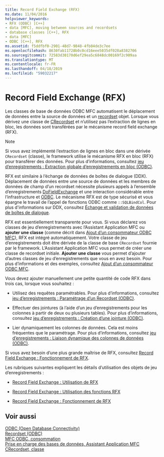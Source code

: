 ```yaml
---
title: Record Field Exchange (RFX)
ms.date: 11/04/2016
helpviewer_keywords:
- RFX (ODBC) [C++]
- data [MFC], moving between sources and recordsets
- database classes [C++], RFX
- data [MFC]
- ODBC [C++], RFX
ms.assetid: f5ddfbf0-2901-48d7-9848-4fb84de3c7ee
ms.openlocfilehash: 8630fab11728b0c0cd16eee5035df028a8382706
ms.sourcegitcommit: 72583d30170d6ef29ea5c6848dc00169f2c909aa
ms.translationtype: MT
ms.contentlocale: fr-FR
ms.lasthandoff: 04/18/2019
ms.locfileid: "59032217"
---
```

# <a name="record-field-exchange-rfx"></a>Record Field Exchange (RFX)

Les classes de base de données ODBC MFC automatisent le déplacement de données entre la source de données et un [recordset](../../data/odbc/recordset-odbc.md) objet. Lorsque vous dérivez une classe de [CRecordset](../../mfc/reference/crecordset-class.md) et n’utilisez pas l’extraction de lignes en bloc, les données sont transférées par le mécanisme record field exchange (RFX).

> [!NOTE]
>  Si vous avez implémenté l’extraction de lignes en bloc dans une dérivée `CRecordset` (classe), le framework utilise le mécanisme RFX en bloc (RFX) pour transférer des données. Pour plus d’informations, consultez [jeu d’enregistrements : Extraction globale d’enregistrements en bloc (ODBC)](../../data/odbc/recordset-fetching-records-in-bulk-odbc.md).

RFX est similaire à l’échange de données de boîtes de dialogue (DDX). Déplacement de données entre une source de données et les membres de données de champ d’un recordset nécessite plusieurs appels à l’ensemble d’enregistrements [DoFieldExchange](../../mfc/reference/crecordset-class.md#dofieldexchange) et une interaction considérable entre l’infrastructure et [ODBC](../../data/odbc/odbc-basics.md). Le mécanisme RFX est de type sécurisé et vous épargne le travail de l’appel de fonctions ODBC comme `::SQLBindCol`. Pour plus d'informations sur DDX, consultez [Échange et validation de données de boîtes de dialogue](../../mfc/dialog-data-exchange-and-validation.md).

RFX est essentiellement transparente pour vous. Si vous déclarez vos classes de jeu d’enregistrements avec l’Assistant Application MFC ou **ajouter une classe** (comme décrit dans [Ajout d’un consommateur ODBC MFC](../../mfc/reference/adding-an-mfc-odbc-consumer.md)), RFX est intégré automatiquement. Votre classe de jeu d’enregistrements doit être dérivée de la classe de base `CRecordset` fournie par le framework. L’Assistant Application MFC vous permet de créer une classe de recordset initiale. **Ajouter une classe** vous permet d’ajouter d’autres classes de jeu d’enregistrements que vous en avez besoin. Pour plus d’informations et des exemples, consultez [Ajout d’un consommateur ODBC MFC](../../mfc/reference/adding-an-mfc-odbc-consumer.md).

Vous devez ajouter manuellement une petite quantité de code RFX dans trois cas, lorsque vous souhaitez :

- Utilisez des requêtes paramétrables. Pour plus d’informations, consultez [jeu d’enregistrements : Paramétrage d’un Recordset (ODBC)](../../data/odbc/recordset-parameterizing-a-recordset-odbc.md).

- Effectuer des jointures (à l’aide d’un jeu d’enregistrements pour les colonnes à partir de deux ou plusieurs tables). Pour plus d’informations, consultez [jeu d’enregistrements : Création d’une jointure (ODBC)](../../data/odbc/recordset-performing-a-join-odbc.md).

- Lier dynamiquement les colonnes de données. Cela est moins fréquentes que le paramétrage. Pour plus d’informations, consultez [jeu d’enregistrements : Liaison dynamique des colonnes de données (ODBC)](../../data/odbc/recordset-dynamically-binding-data-columns-odbc.md).

Si vous avez besoin d’une plus grande maîtrise de RFX, consultez [Record Field Exchange : Fonctionnement de RFX](../../data/odbc/record-field-exchange-how-rfx-works.md).

Les rubriques suivantes expliquent les détails d’utilisation des objets de jeu d’enregistrements :

- [Record Field Exchange : Utilisation de RFX](../../data/odbc/record-field-exchange-using-rfx.md)

- [Record Field Exchange : Utilisation des fonctions RFX](../../data/odbc/record-field-exchange-using-the-rfx-functions.md)

- [Record Field Exchange : Fonctionnement de RFX](../../data/odbc/record-field-exchange-how-rfx-works.md)

## <a name="see-also"></a>Voir aussi

[ODBC (Open Database Connectivity)](../../data/odbc/open-database-connectivity-odbc.md)<br/>
[Recordset (ODBC)](../../data/odbc/recordset-odbc.md)<br/>
[MFC ODBC, consommation](../../mfc/reference/adding-an-mfc-odbc-consumer.md)<br/>
[Prise en charge des bases de données, Assistant Application MFC](../../mfc/reference/database-support-mfc-application-wizard.md)<br/>
[CRecordset, classe](../../mfc/reference/crecordset-class.md)